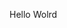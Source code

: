 Hello Wolrd





































































































































































































































































































